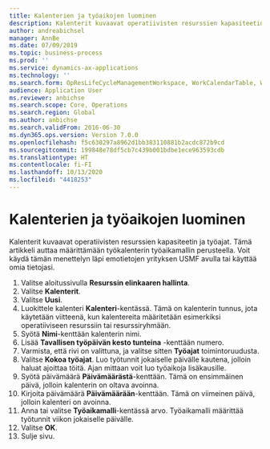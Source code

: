 ```yaml
---
title: Kalenterien ja työaikojen luominen
description: Kalenterit kuvaavat operatiivisten resurssien kapasiteetin ja työajat. Tämä artikkeli auttaa määrittämään työkalenterin työaikamallin perusteella.
author: andreabichsel
manager: AnnBe
ms.date: 07/09/2019
ms.topic: business-process
ms.prod: ''
ms.service: dynamics-ax-applications
ms.technology: ''
ms.search.form: OpResLifeCycleManagementWorkspace, WorkCalendarTable, WorkCalendarDate, HcmPersonnelManagementWorkspace, WrkCtrGroupDateCalendar, WrkCtrDateCalendar
audience: Application User
ms.reviewer: anbichse
ms.search.scope: Core, Operations
ms.search.region: Global
ms.author: anbichse
ms.search.validFrom: 2016-06-30
ms.dyn365.ops.version: Version 7.0.0
ms.openlocfilehash: f5c630297a8962d1bb383110881b2acdc872b9cd
ms.sourcegitcommit: 199848e78df5cb7c439b001bdbe1ece963593cdb
ms.translationtype: HT
ms.contentlocale: fi-FI
ms.lasthandoff: 10/13/2020
ms.locfileid: "4418253"
---
```

# <a name="create-calendars-and-generate-working-times"></a>Kalenterien ja työaikojen luominen



Kalenterit kuvaavat operatiivisten resurssien kapasiteetin ja työajat. Tämä artikkeli auttaa määrittämään työkalenterin työaikamallin perusteella. Voit käydä tämän menettelyn läpi emotietojen yrityksen USMF avulla tai käyttää omia tietojasi.

1. Valitse aloitussivulla **Resurssin elinkaaren hallinta**.
2. Valitse **Kalenterit**.
3. Valitse **Uusi**.
4. Luokittele kalenteri **Kalenteri**-kentässä. Tämä on kalenterin tunnus, jota käytetään viitteenä, kun kalentereita määritetään esimerkiksi operatiiviseen resurssiin tai resurssiryhmään.  
5. Syötä **Nimi**-kenttään kalenterin nimi.
6. Lisää **Tavallisen työpäivän kesto tunteina** -kenttään numero.
7. Varmista, että rivi on valittuna, ja valitse sitten **Työajat** toimintoruudusta.
8. Valitse **Kokoa työajat**. Luo työtunnit jokaiselle päivälle kautena, jolloin haluat ajoittaa töitä. Ajan mittaan voit luo työaikoja lisäkausille.  
9. Syötä päivämäärä **Päivämäärästä**-kenttään. Tämä on ensimmäinen päivä, jolloin kalenterin on oltava avoinna.  
10. Kirjoita päivämäärä **Päivämäärään**-kenttään. Tämä on viimeinen päivä, jolloin kalenteri on avoinna.  
11. Anna tai valitse **Työaikamalli**-kentässä arvo. Työaikamalli määrittää työtunnit viikon jokaiselle päivälle.  
12. Valitse **OK**.
13. Sulje sivu.

